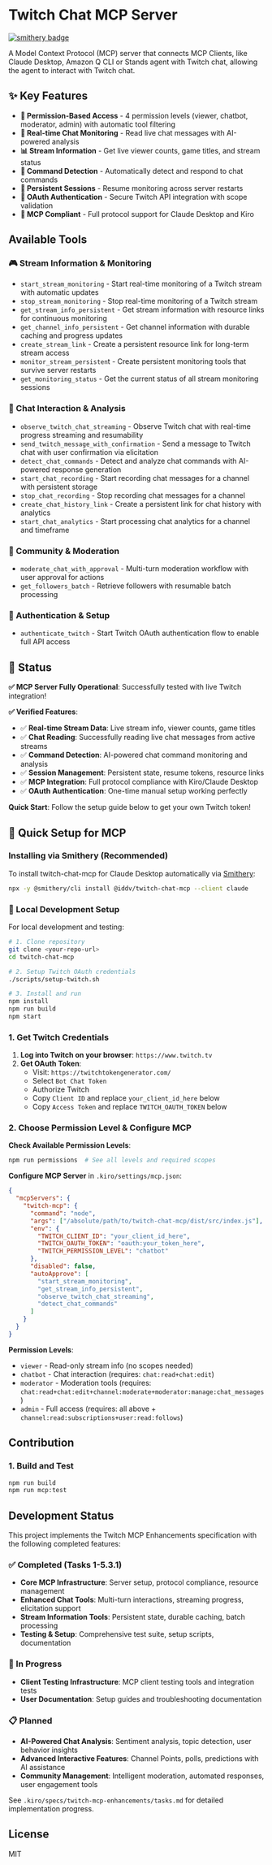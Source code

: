 # Twitch Chat MCP Server
[![smithery badge](https://smithery.ai/badge/@iddv/twitch-chat-mcp)](https://smithery.ai/server/@iddv/twitch-chat-mcp)

A Model Context Protocol (MCP) server that connects MCP Clients, like Claude Desktop, Amazon Q CLI or Stands agent with Twitch chat, allowing the agent to interact with Twitch chat.

## ✨ Key Features

- **🔐 Permission-Based Access** - 4 permission levels (viewer, chatbot, moderator, admin) with automatic tool filtering
- **💬 Real-time Chat Monitoring** - Read live chat messages with AI-powered analysis
- **📊 Stream Information** - Get live viewer counts, game titles, and stream status
- **🤖 Command Detection** - Automatically detect and respond to chat commands
- **💾 Persistent Sessions** - Resume monitoring across server restarts
- **🔑 OAuth Authentication** - Secure Twitch API integration with scope validation
- **🔌 MCP Compliant** - Full protocol support for Claude Desktop and Kiro

## Available Tools

### 🎮 Stream Information & Monitoring
 - `start_stream_monitoring` - Start real-time monitoring of a Twitch stream with automatic updates
 - `stop_stream_monitoring` - Stop real-time monitoring of a Twitch stream
 - `get_stream_info_persistent` - Get stream information with resource links for continuous monitoring
 - `get_channel_info_persistent` - Get channel information with durable caching and progress updates
 - `create_stream_link` - Create a persistent resource link for long-term stream access
 - `monitor_stream_persisten`t - Create persistent monitoring tools that survive server restarts
 - `get_monitoring_status` - Get the current status of all stream monitoring sessions

### 💬 Chat Interaction & Analysis
 - `observe_twitch_chat_streaming` - Observe Twitch chat with real-time progress streaming and resumability
 - `send_twitch_message_with_confirmation` - Send a message to Twitch chat with user confirmation via elicitation
 - `detect_chat_commands` - Detect and analyze chat commands with AI-powered response generation
 - `start_chat_recording` - Start recording chat messages for a channel with persistent storage
 - `stop_chat_recording` - Stop recording chat messages for a channel
 - `create_chat_history_link` - Create a persistent link for chat history with analytics
 - `start_chat_analytics` - Start processing chat analytics for a channel and timeframe

### 👥 Community & Moderation
 - `moderate_chat_with_approval` - Multi-turn moderation workflow with user approval for actions
 - `get_followers_batch` - Retrieve followers with resumable batch processing

### 🔐 Authentication & Setup
 - `authenticate_twitch` - Start Twitch OAuth authentication flow to enable full API access

## 🚀 Status

**✅ MCP Server Fully Operational**: Successfully tested with live Twitch integration!

**✅ Verified Features**:
- ✅ **Real-time Stream Data**: Live stream info, viewer counts, game titles
- ✅ **Chat Reading**: Successfully reading live chat messages from active streams  
- ✅ **Command Detection**: AI-powered chat command monitoring and analysis
- ✅ **Session Management**: Persistent state, resume tokens, resource links
- ✅ **MCP Integration**: Full protocol compliance with Kiro/Claude Desktop
- ✅ **OAuth Authentication**: One-time manual setup working perfectly

**Quick Start**: Follow the setup guide below to get your own Twitch token!

## 🚀 Quick Setup for MCP

### Installing via Smithery (Recommended)

To install twitch-chat-mcp for Claude Desktop automatically via [Smithery](https://smithery.ai/server/@iddv/twitch-chat-mcp):

```bash
npx -y @smithery/cli install @iddv/twitch-chat-mcp --client claude
```

### 🔧 Local Development Setup

For local development and testing:

```bash
# 1. Clone repository
git clone <your-repo-url>
cd twitch-chat-mcp

# 2. Setup Twitch OAuth credentials
./scripts/setup-twitch.sh

# 3. Install and run
npm install
npm run build
npm start
```

### 1. Get Twitch Credentials
1. **Log into Twitch on your browser**: `https://www.twitch.tv`
2. **Get OAuth Token**:
   - Visit: `https://twitchtokengenerator.com/`
   - Select `Bot Chat Token`
   - Authorize Twitch
   - Copy `Client ID` and replace `your_client_id_here` below
   - Copy `Access Token` and replace `TWITCH_OAUTH_TOKEN` below

### 2. Choose Permission Level & Configure MCP

**Check Available Permission Levels**:
```bash
npm run permissions  # See all levels and required scopes
```

**Configure MCP Server** in `.kiro/settings/mcp.json`:

```json
{
  "mcpServers": {
    "twitch-mcp": {
      "command": "node",
      "args": ["/absolute/path/to/twitch-chat-mcp/dist/src/index.js"],
      "env": {
        "TWITCH_CLIENT_ID": "your_client_id_here",
        "TWITCH_OAUTH_TOKEN": "oauth:your_token_here",
        "TWITCH_PERMISSION_LEVEL": "chatbot"
      },
      "disabled": false,
      "autoApprove": [
        "start_stream_monitoring",
        "get_stream_info_persistent",
        "observe_twitch_chat_streaming",
        "detect_chat_commands"
      ]
    }
  }
}
```

**Permission Levels**:
- `viewer` - Read-only stream info (no scopes needed)
- `chatbot` - Chat interaction (requires: `chat:read+chat:edit`)
- `moderator` - Moderation tools (requires: `chat:read+chat:edit+channel:moderate+moderator:manage:chat_messages`)
- `admin` - Full access (requires: all above + `channel:read:subscriptions+user:read:follows`)

## Contribution

### 1. Build and Test

```bash
npm run build
npm run mcp:test
```

## Development Status

This project implements the Twitch MCP Enhancements specification with the following completed features:

### ✅ Completed (Tasks 1-5.3.1)
- **Core MCP Infrastructure**: Server setup, protocol compliance, resource management
- **Enhanced Chat Tools**: Multi-turn interactions, streaming progress, elicitation support
- **Stream Information Tools**: Persistent state, durable caching, batch processing
- **Testing & Setup**: Comprehensive test suite, setup scripts, documentation

### 🚧 In Progress  
- **Client Testing Infrastructure**: MCP client testing tools and integration tests
- **User Documentation**: Setup guides and troubleshooting documentation

### 📋 Planned
- **AI-Powered Chat Analysis**: Sentiment analysis, topic detection, user behavior insights
- **Advanced Interactive Features**: Channel Points, polls, predictions with AI assistance
- **Community Management**: Intelligent moderation, automated responses, user engagement tools

See `.kiro/specs/twitch-mcp-enhancements/tasks.md` for detailed implementation progress.

## License

MIT 